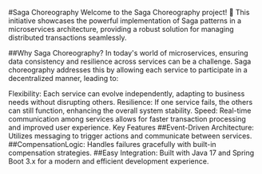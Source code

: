 #Saga Choreography
Welcome to the Saga Choreography project! 🚀 This initiative showcases the powerful implementation of Saga patterns in a microservices architecture, providing a robust solution for managing distributed transactions seamlessly.

##Why Saga Choreography?
In today's world of microservices, ensuring data consistency and resilience across services can be a challenge. Saga choreography addresses this by allowing each service to participate in a decentralized manner, leading to:

Flexibility: Each service can evolve independently, adapting to business needs without disrupting others.
Resilience: If one service fails, the others can still function, enhancing the overall system stability.
Speed: Real-time communication among services allows for faster transaction processing and improved user experience.
Key Features
##Event-Driven
Architecture: Utilizes messaging to trigger actions and communicate between services.
##CompensationLogic: 
Handles failures gracefully with built-in compensation strategies.
##Easy Integration: 
Built with Java 17 and Spring Boot 3.x for a modern and efficient development experience.
